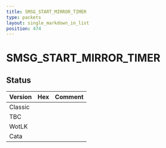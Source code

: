 ```yaml
---
title: SMSG_START_MIRROR_TIMER
type: packets
layout: single_markdown_in_list
position: 474
---
```


# SMSG_START_MIRROR_TIMER

## Status

Version | Hex | Comment
---------- | ---------- | ---------- 
Classic |  |  
TBC |  |  
WotLK |  |  
Cata |  |  

